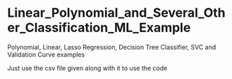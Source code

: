 # Linear_Polynomial_and_Several_Other_Classification_ML_Example
Polynomial, Linear, Lasso Regression, Decision Tree Classifier, SVC and Validation Curve examples 

Just use the csv file given along with it to use the code
